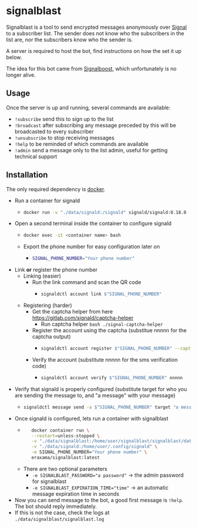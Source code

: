 # signalblast

Signalblast is a tool to send encrypted messages anonymously over [Signal](https://www.signal.org/) to a subscriber list. The sender does not know who the subscribers in the list are, nor the subscribers know who the sender is.

A server is required to host the bot, find instructions on how the set it up below.

The idea for this bot came from [Signalboost](https://web.archive.org/web/https://signalboost.info/), which unfortunately is no longer alive.

## Usage

Once the server is up and running, several commands are available:
* `!subscribe` send this to sign up to the list
* `!broadcast` after subscribing any message preceded by this will be broadcasted to every subscriber
* `!unsubscribe` to stop receiving messages
* `!help` to be reminded of which commands are available
* `!admin` send a message only to the list admin, useful for getting technical support

## Installation

The only required dependency is [docker](https://www.docker.com/).

* Run a container for signald
  * ```bash
    docker run -v "./data/signald:/signald" signald/signald:0.18.0
    ```
* Open a second terminal inside the container to configure signald
  * ```bash
    docker exec -it <container name> bash
    ```
  * Export the phone number for easy configuration later on
    * ```bash
      SIGNAL_PHONE_NUMBER="Your phone number"
      ```
* Link **or** register the phone number
  * Linking (easier)
    * Run the link command and scan the QR code
      * ```bash
        signaldctl account link $"SIGNAL_PHONE_NUMBER"
        ```
  * Registering (harder)
    * Get the captcha helper from here https://gitlab.com/signald/captcha-helper
      * Run captcha helper ```bash
                           ./signal-captcha-helper
                           ```
    * Register the account using the captcha (substitue nnnnn for the captcha output)
      * ```bash
        signaldctl account register $"SIGNAL_PHONE_NUMBER" --captcha nnnnn
        ```
    * Verify the account (substitute nnnnn for the sms verification code)
      * ```bash
        signaldctl account verify $"SIGNAL_PHONE_NUMBER" nnnnn
        ```
* Verify that signald is properly configured (substitute target for who you are sending the message to, and "a message" with your message) 
  * ```bash
    signaldctl message send -a $"SIGNAL_PHONE_NUMBER" target "a message" 
    ```
* Once signald is configured, lets run a container with signalblast
  * ```bash
       docker container run \
       --restart=unless-stopped \
       -v "./data/signalblast:/home/user/signalblast/signalblast/data" \
       -v "./data/signald:/home/user/.config/signald" \
       -e SIGNAL_PHONE_NUMBER="Your phone number" \
       eraxama/signalblast:latest
    ```
  * There are two optional parameters
    * `-e SIGNALBLAST_PASSWORD="a password"` -> the admin password for signalblast
    * `-e SIGNALBLAST_EXPIRATION_TIME="time"` -> an automatic message expiration time in seconds
* Now you can send message to the bot, a good first message is `!help`. The bot should reply immediately.
* If this is not the case, check the logs at `./data/signalblast/signalblast.log`
